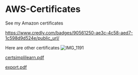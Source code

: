# AWS-Certificates

See my Amazon certificates

https://www.credly.com/badges/90561250-ae3c-4c58-aed7-1c598d9d524e/public_url/

Here are other certificates
![IMG_1191](https://user-images.githubusercontent.com/55394970/201275091-0fc34885-356c-40aa-8d79-3b7f0c482033.JPG)

[certsimplilearn.pdf](https://github.com/alecshelembe/AWS-Certificates/files/9986958/certsimplilearn.pdf)

[export.pdf](https://github.com/alecshelembe/AWS-Certificates/files/9986967/export.pdf)
